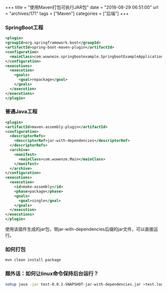 +++
title = "使用Maven打包可执行JAR包"
date = "2018-08-29 06:51:00"
url = "archives/171"
tags = ["Maven"]
categories = ["后端"]
+++

### SpringBoot工程 ###

```xml
<plugin>
<groupId>org.springframework.boot</groupId>
<artifactId>spring-boot-maven-plugin</artifactId>
<configuration>
  <mainClass>com.wuwneze.springbootexample.SpringbootExampleApplication</mainClass>
</configuration>
<executions>
  <execution>
    <goals>
      <goal>repackage</goal>
    </goals>
  </execution>
</executions>
</plugin>
```

### 普通Java工程 ###

```xml
<plugin>
<artifactId>maven-assembly-plugin</artifactId>
<configuration>
  <descriptorRefs>
    <descriptorRef>jar-with-dependencies</descriptorRef>
  </descriptorRefs>
  <archive>
    <manifest>
      <mainClass>com.wuwenze.Main</mainClass>
    </manifest>
  </archive>
</configuration>
<executions>
  <execution>
    <id>make-assembly</id>
    <phase>package</phase>
    <goals>
      <goal>single</goal>
    </goals>
  </execution>
</executions>
</plugin>
```

使用该插件生成的jar包，带jar-with-dependencies后缀的jar文件，可以直接运行。

### 如何打包 ###

```bash
mvn clean install package
```

### 题外话：如何让linux命令保持后台运行？ ###

```bash
nohup java -jar test-0.0.1-SNAPSHOT-jar-with-dependencies.jar >test.log 2>&1 &
```